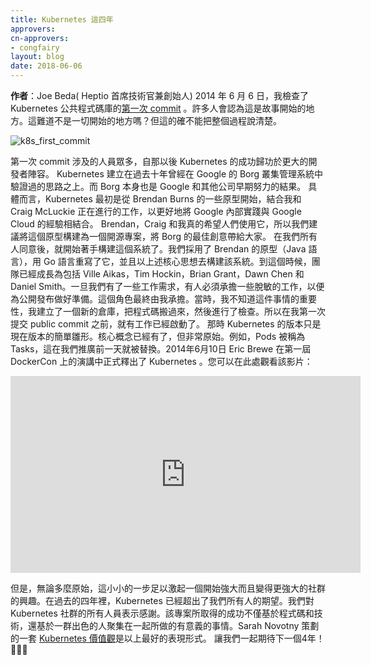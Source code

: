```yaml
---
title: Kubernetes 這四年
approvers:
cn-approvers:
- congfairy
layout: blog
date: 2018-06-06
---
```

 <!--
**Author**: Joe Beda (CTO and Founder, Heptio)
 On June 6, 2014 I checked in the [first commit](https://github.com/kubernetes/kubernetes/commit/2c4b3a562ce34cddc3f8218a2c4d11c7310e6d56) of what would become the public repository for Kubernetes. Many would assume that is where the story starts. It is the beginning of history, right? But that really doesn’t tell the whole story.
-->

 **作者**：Joe Beda( Heptio 首席技術官兼創始人)
 2014 年 6 月 6 日，我檢查了 Kubernetes 公共程式碼庫的[第一次 commit](https://github.com/kubernetes/kubernetes/commit/2c4b3a562ce34cddc3f8218a2c4d11c7310e6d56) 。許多人會認為這是故事開始的地方。這難道不是一切開始的地方嗎？但這的確不能把整個過程說清楚。
 
 ![k8s_first_commit](/images/blog/2018-06-06-4-years-of-k8s/k8s-first-commit.png)
 
 <!--
The cast leading up to that commit was large and the success for Kubernetes since then is owed to an ever larger cast.
 Kubernetes was built on ideas that had been proven out at Google over the previous ten years with Borg. And Borg, itself, owed its existence to even earlier efforts at Google and beyond.
 Concretely, Kubernetes started as some prototypes from Brendan Burns combined with ongoing work from me and Craig McLuckie to better align the internal Google experience with the Google Cloud experience. Brendan, Craig, and I really wanted people to use this, so we made the case to build out this prototype as an open source project that would bring the best ideas from Borg out into the open.
 After we got the nod, it was time to actually build the system.  We took Brendan’s prototype (in Java), rewrote it in Go, and built just enough to get the core ideas across.  By this time the team had grown to include Ville Aikas, Tim Hockin, Brian Grant, Dawn Chen and Daniel Smith.  Once we had something working, someone had to sign up to clean things up to get it ready for public launch.  That ended up being me. Not knowing the significance at the time, I created a new repo, moved things over, and checked it in.  So while I have the first public commit to the repo, there was work underway well before that.
 The version of Kubernetes at that point was really just a shadow of what it was to become.  The core concepts were there but it was very raw.  For example, Pods were called Tasks.  That was changed a day before we went public.  All of this led up to the public announcement of Kubernetes on June 10th, 2014 in a keynote from Eric Brewer at the first DockerCon.  You can watch that video here:
-->

 第一次 commit 涉及的人員眾多，自那以後 Kubernetes 的成功歸功於更大的開發者陣容。
 Kubernetes 建立在過去十年曾經在 Google 的 Borg 叢集管理系統中驗證過的思路之上。而 Borg 本身也是 Google 和其他公司早期努力的結果。
 具體而言，Kubernetes 最初是從 Brendan Burns 的一些原型開始，結合我和 Craig McLuckie 正在進行的工作，以更好地將 Google 內部實踐與 Google Cloud 的經驗相結合。 Brendan，Craig 和我真的希望人們使用它，所以我們建議將這個原型構建為一個開源專案，將 Borg 的最佳創意帶給大家。
在我們所有人同意後，就開始著手構建這個系統了。我們採用了 Brendan 的原型（Java 語言），用 Go 語言重寫了它，並且以上述核心思想去構建該系統。到這個時候，團隊已經成長為包括 Ville Aikas，Tim Hockin，Brian Grant，Dawn Chen 和 Daniel Smith。一旦我們有了一些工作需求，有人必須承擔一些脫敏的工作，以便為公開發布做好準備。這個角色最終由我承擔。當時，我不知道這件事情的重要性，我建立了一個新的倉庫，把程式碼搬過來，然後進行了檢查。所以在我第一次提交 public commit 之前，就有工作已經啟動了。
那時 Kubernetes 的版本只是現在版本的簡單雛形。核心概念已經有了，但非常原始。例如，Pods 被稱為 Tasks，這在我們推廣前一天就被替換。2014年6月10日 Eric Brewe 在第一屆 DockerCon 上的演講中正式釋出了 Kubernetes 。您可以在此處觀看該影片：
 

<center><iframe width="560" height="315" src="https://www.youtube.com/embed/YrxnVKZeqK8" frameborder="0" allow="autoplay; encrypted-media" allowfullscreen></iframe></center>  

 <!--
 But, however raw, that modest start was enough to pique the interest of a community that started strong and has only gotten stronger.  Over the past four years Kubernetes has exceeded the expectations of all of us that were there early on. We owe the Kubernetes community a huge debt.  The success the project has seen  is based not just on code and technology but also the way that an amazing group of people have come together to create something special.  The best expression of this is the [set of Kubernetes values](https://github.com/kubernetes/steering/blob/master/values.md) that Sarah Novotny helped curate.
 Here is to another 4 years and beyond! 🎉🎉🎉
-->

 但是，無論多麼原始，這小小的一步足以激起一個開始強大而且變得更強大的社群的興趣。在過去的四年裡，Kubernetes 已經超出了我們所有人的期望。我們對 Kubernetes 社群的所有人員表示感謝。該專案所取得的成功不僅基於程式碼和技術，還基於一群出色的人聚集在一起所做的有意義的事情。Sarah Novotny 策劃的一套 [Kubernetes 價值觀](https://github.com/kubernetes/steering/blob/master/values.md)是以上最好的表現形式。
 讓我們一起期待下一個4年！🎉🎉🎉
